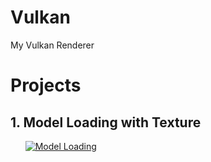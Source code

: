 # Vulkan
  My Vulkan Renderer
  
# Projects

## 1. Model Loading with Texture

&nbsp;&nbsp;&nbsp;&nbsp;&nbsp;&nbsp;[![Model Loading](Gifs/Vulkan___Model_Loading.gif)](https://youtu.be/W6YLzFhfPsc "Model Loading")


